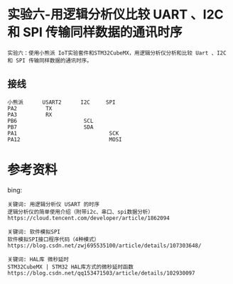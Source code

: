 
# 实验六-用逻辑分析仪比较 UART 、I2C 和 SPI 传输同样数据的通讯时序

    实验六：使用小熊派 IoT实验套件和STM32CubeMX，用逻辑分析仪分析和比较 Uart 、I2C 和 SPI 传输同样数据的通讯时序。

## 接线

    小熊派      USART2      I2C     SPI
    PA2         TX          
    PA3         RX
    PB6                     SCL
    PB7                     SDA
    PA1                             SCK
    PA12                            MOSI

# 参考资料

bing:

    关键词: 用逻辑分析仪 USART 的时序
    逻辑分析仪的简单使用介绍（附带i2c、串口、spi数据分析）https://cloud.tencent.com/developer/article/1862094

    关键词: 软件模拟SPI
    软件模拟SPI接口程序代码（4种模式）https://blog.csdn.net/zwj695535100/article/details/107303648/

    关键词: HAL库 微秒延时
    STM32CubeMX | STM32 HAL库方式的微秒延时函数https://blog.csdn.net/qq153471503/article/details/102930097
